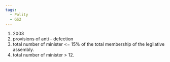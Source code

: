 ```yaml
---
tags:
  - Polity
  - GS2
---
```

1. 2003
2. provisions of anti - defection
3. total number of minister <= 15% of the total membership of the legilative assembly.
4. total number of minister > 12.
